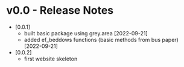 # v0.0 - Release Notes

* [0.0.1] 
    * built basic package using grey.area [2022-09-21]
    * added ef_beddows functions (basic methods from bus paper) [2022-09-21]
* [0.0.2]
    * first website skeleton 


